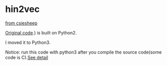 # hin2vec
[from csiesheep](https://github.com/csiesheep/hin2vec)

[Original code](https://github.com/csiesheep/hin2vec).) is built on Python2.

I moved it to Python3.

Notice: run this code with python3 after you compile the source code(some code is C).[See detail](https://github.com/shijiatongxue/hin2vec/blob/master/README_original.md)

